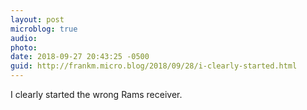 ```yaml
---
layout: post
microblog: true
audio: 
photo: 
date: 2018-09-27 20:43:25 -0500
guid: http://frankm.micro.blog/2018/09/28/i-clearly-started.html
---
```

I clearly started the wrong Rams receiver. 
